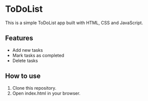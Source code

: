 # ToDoList


This is a simple ToDoList app built with HTML, CSS and JavaScript.

## Features

- Add new tasks
- Mark tasks as completed
- Delete tasks

## How to use

1. Clone this repository.
2. Open index.html in your browser.


